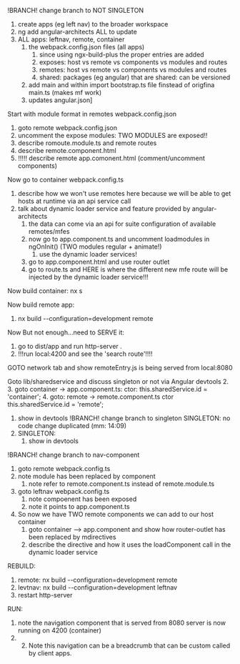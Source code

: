 !BRANCH! change branch to NOT SINGLETON

1. create apps (eg left nav) to the broader workspace
2. ng add angular-architects ALL <app name> to update
3. ALL apps: leftnav, remote, container
   1. the webpack.config.json files (all apps)
      1. since using ngx-build-plus the proper entries are added
      2. exposes: host vs remote vs components vs modules and routes
      3. remotes: host vs remote vs components vs modules and routes
      4. shared: packages (eg angular) that are shared: can be versioned
   2. add main and within import bootstrap.ts file finstead of origfina main.ts (makes mf work)
   3. updates angular.json]

Start with module format in remotes webpack.config.json

1. goto remote webpack.config.json
2. uncomment the expose modules: TWO MODULES are exposed!!
3. describe romoute.module.ts and remote routes
4. describe remote.component.html
5. !!!!! describe remote app.comonent.html (comment/uncomment components)

Now go to container webpack.config.ts
1. describe how we won't use remotes here because we will be able to get hosts at runtime via an api service call
2. talk about dynamic loader service and feature provided by angular-architects
   1. the data can come via an api for suite configuration of available remotes/mfes
   2. now go to app.component.ts and uncomment loadmodules in ngOnInit() (TWO modules regular + animate!)
      1. use the dynamic loader services!
   3. go to app.component.html and use router outlet
   4. go to route.ts and HERE is where the different new mfe route will be injected by the dynamic loader service!!!

Now build container: nx s

Now build remote app: 
1. nx build --configuration=development remote

Now But not enough...need to SERVE it:
1. go to dist/app and run http-server .
2. !!!run local:4200 and see the 'search route'!!!!

GOTO network tab and show remoteEntry.js is being served from local:8080

Goto lib/sharedservice and discuss singleton or not via Angular devtools
2. 3. goto container -> app.component.ts: ctor: this.sharedService.id = 'container';
4. goto: remote -> remote.component.ts ctor this.sharedService.id = 'remote';
   1. show in devtools
!BRANCH! change branch to singleton
SINGLETON: no code change duplicated (mm: 14:09)
1. SINGLETON: 
   1. show in devtools

!BRANCH! change branch to nav-component

1. goto remote webpack.config.ts
2. note module has been replaced by component
   1. note refer to remote.component.ts instead of remote.module.ts
3. goto leftnav webpack.config.ts
   1. note compoenent has been exposed
   2. note it points to app.component.ts
4. So now we have TWO remote components we can add to our host container
   1. goto container --> app.component and show how router-outlet has been replaced by  mdirectives
   2. describe the directive and how it uses the loadComponent call in the dynamic loader service

REBUILD:
1. remote: nx build --configuration=development remote
2. levtnav: nx build --configuration=development leftnav
3. restart http-server

RUN: 
1. note the navigation component that is served from 8080 server is now running on 4200 (container)
2. 2. Note this navigation can be a breadcrumb that can be custom called by client apps.

